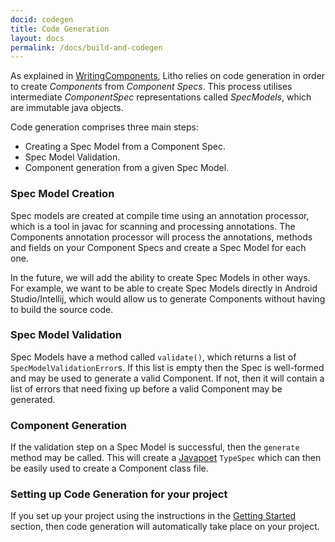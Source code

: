 ```yaml
---
docid: codegen 
title: Code Generation 
layout: docs
permalink: /docs/build-and-codegen
---
```


As explained in [WritingComponents](/docs/writing-components), Litho relies on code generation in order to create *Components* from *Component Specs*. This process utilises intermediate *ComponentSpec* representations called *SpecModels*, which are immutable java objects. 

Code generation comprises three main steps: 

- Creating a Spec Model from a Component Spec. 
- Spec Model Validation. 
- Component generation from a given Spec Model.

### Spec Model Creation
Spec models are created at compile time using an annotation processor, which is a tool in javac for scanning and processing annotations. The Components annotation processor will process the annotations, methods and fields on your Component Specs and create a Spec Model for each one. 

In the future, we will add the ability to create Spec Models in other ways. For example, we want to be able to create Spec Models directly in Android Studio/Intellij, which would allow us to generate Components without having to build the source code. 

### Spec Model Validation
Spec Models have a method called `validate()`, which returns a list of `SpecModelValidationError`s. If this list is empty then the Spec is well-formed and may be used to generate a valid Component. If not, then it will contain a list of errors that need fixing up before a valid Component may be generated. 

### Component Generation
If the validation step on a Spec Model is successful, then the `generate` method may be called. This will create a [Javapoet](https://github.com/square/javapoet) `TypeSpec` which can then be easily used to create a Component class file. 

### Setting up Code Generation for your project
If you set up your project using the instructions in the [Getting Started](/docs/getting-started) section, then code generation will automatically take place on your project. 
